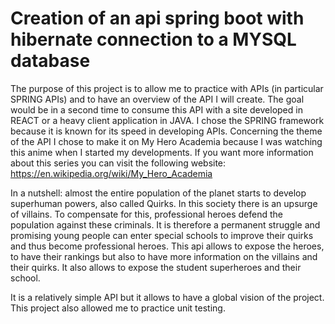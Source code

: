 # Creation of an api spring boot with hibernate connection to a MYSQL database
The purpose of this project is to allow me to practice with APIs (in particular SPRING APIs) and to have an overview of the API I will create.
The goal would be in a second time to consume this API with a site developed in REACT or a heavy client application in JAVA.
I chose the SPRING framework because it is known for its speed in developing APIs.
Concerning the theme of the API I chose to make it on My Hero Academia because I was watching this anime when I started my developments.
If you want more information about this series you can visit the following website: https://en.wikipedia.org/wiki/My_Hero_Academia
<br>

In a nutshell: almost the entire population of the planet starts to develop superhuman powers, also called Quirks. In this society there is an upsurge of villains. To compensate for this, professional heroes defend the population against these criminals. It is therefore a permanent struggle and promising young people can enter special schools to improve their quirks and thus become professional heroes.
This api allows to expose the heroes, to have their rankings but also to have more information on the villains and their quirks. It also allows to expose the student superheroes and their school.

It is a relatively simple API but it allows to have a global vision of the project. This project also allowed me to practice unit testing.



